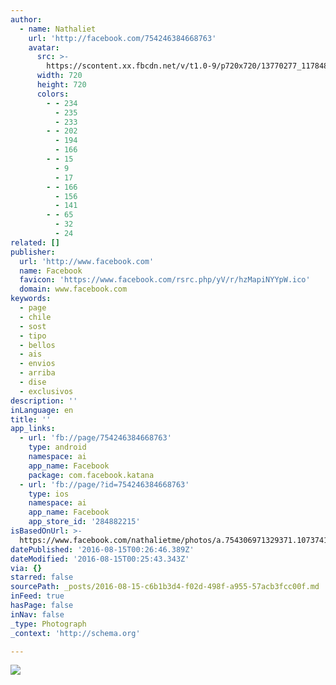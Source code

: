 ```yaml
---
author:
  - name: Nathaliet
    url: 'http://facebook.com/754246384668763'
    avatar:
      src: >-
        https://scontent.xx.fbcdn.net/v/t1.0-9/p720x720/13770277_1178488302244567_9001084841153565579_n.jpg?oh=ef544929b890db13d20d32591973abab&oe=581ECF57
      width: 720
      height: 720
      colors:
        - - 234
          - 235
          - 233
        - - 202
          - 194
          - 166
        - - 15
          - 9
          - 17
        - - 166
          - 156
          - 141
        - - 65
          - 32
          - 24
related: []
publisher:
  url: 'http://www.facebook.com'
  name: Facebook
  favicon: 'https://www.facebook.com/rsrc.php/yV/r/hzMapiNYYpW.ico'
  domain: www.facebook.com
keywords:
  - page
  - chile
  - sost
  - tipo
  - bellos
  - ais
  - envios
  - arriba
  - dise
  - exclusivos
description: ''
inLanguage: en
title: ''
app_links:
  - url: 'fb://page/754246384668763'
    type: android
    namespace: ai
    app_name: Facebook
    package: com.facebook.katana
  - url: 'fb://page/?id=754246384668763'
    type: ios
    namespace: ai
    app_name: Facebook
    app_store_id: '284882215'
isBasedOnUrl: >-
  https://www.facebook.com/nathalietme/photos/a.754306971329371.1073741828.754246384668763/1178488302244567/?type=3&theater
datePublished: '2016-08-15T00:26:46.389Z'
dateModified: '2016-08-15T00:25:43.343Z'
via: {}
starred: false
sourcePath: _posts/2016-08-15-c6b1b3d4-f02d-498f-a955-57acb3fcc00f.md
inFeed: true
hasPage: false
inNav: false
_type: Photograph
_context: 'http://schema.org'

---
```

![](https://scontent.xx.fbcdn.net/v/t1.0-9/p720x720/13770277_1178488302244567_9001084841153565579_n.jpg?oh=ef544929b890db13d20d32591973abab&oe=581ECF57)